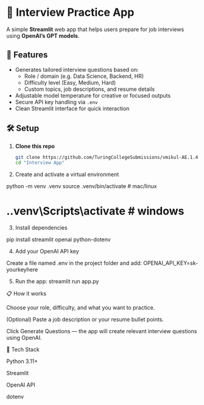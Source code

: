 # 🎤 Interview Practice App

A simple **Streamlit** web app that helps users prepare for job interviews using **OpenAI’s GPT models**.

## 🚀 Features
- Generates tailored interview questions based on:
  - Role / domain (e.g. Data Science, Backend, HR)
  - Difficulty level (Easy, Medium, Hard)
  - Custom topics, job descriptions, and resume details
- Adjustable model temperature for creative or focused outputs
- Secure API key handling via `.env`
- Clean Streamlit interface for quick interaction

## 🛠️ Setup

1. **Clone this repo**

   ```bash
   git clone https://github.com/TuringCollegeSubmissions/vmikul-AE.1.4.git
   cd "Interview App"

2. Create and activate a virtual environment

python -m venv .venv
source .venv/bin/activate     # mac/linux
# .\.venv\Scripts\activate    # windows

3. Install dependencies

pip install streamlit openai python-dotenv

4. Add your OpenAI API key

Create a file named .env in the project folder and add:
OPENAI_API_KEY=sk-yourkeyhere

5. Run the app:
streamlit run app.py

📋 How it works

Choose your role, difficulty, and what you want to practice.

(Optional) Paste a job description or your resume bullet points.

Click Generate Questions — the app will create relevant interview questions using OpenAI.

🧩 Tech Stack

Python 3.11+

Streamlit

OpenAI API

dotenv
